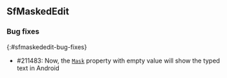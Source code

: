 ## SfMaskedEdit

### Bug fixes
{:#sfmaskededit-bug-fixes}

* \#211483: Now, the [`Mask`](https://help.syncfusion.com/cr/xamarin-android/Syncfusion.SfMaskedEdit.Android~Syncfusion.Android.MaskedEdit.SfMaskedEdit~Mask.html) property with empty value will show the typed text in Android